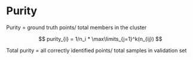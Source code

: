 # Purity

Purity = ground truth points/ total members in the cluster&#x20;

$$
purity_{i} = 1/n_i * \max\limits_{j=1}^k(n_{ij})
$$

Total purity = all correctly identified points/ total samples in validation set
